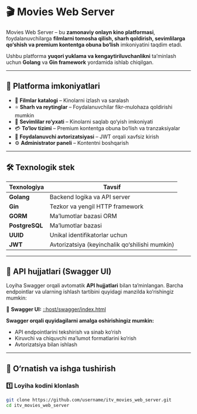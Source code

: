 # 🎬 Movies Web Server

Movies Web Server – bu **zamonaviy onlayn kino platformasi**, foydalanuvchilarga **filmlarni tomosha qilish, sharh qoldirish, sevimlilarga qo‘shish va premium kontentga obuna bo‘lish** imkoniyatini taqdim etadi.

Ushbu platforma **yuqori yuklama va kengaytiriluvchanlikni** ta’minlash uchun **Golang** va **Gin framework** yordamida ishlab chiqilgan.

---

## 🚀 Platforma imkoniyatlari

- 🔎 **Filmlar katalogi** – Kinolarni izlash va saralash
- ⭐ **Sharh va reytinglar** – Foydalanuvchilar fikr-mulohaza qoldirishi mumkin
- 📌 **Sevimlilar ro‘yxati** – Kinolarni saqlab qo‘yish imkoniyati
- 💳 **To‘lov tizimi** – Premium kontentga obuna bo‘lish va tranzaksiyalar
- 🔐 **Foydalanuvchi avtorizatsiyasi** – JWT orqali xavfsiz kirish
- ⚙️ **Administrator paneli** – Kontentni boshqarish

---

## 🛠 Texnologik stek

| Texnologiya    | Tavsif                                         |
| -------------- | ---------------------------------------------- |
| **Golang**     | Backend logika va API server                   |
| **Gin**        | Tezkor va yengil HTTP framework                |
| **GORM**       | Ma’lumotlar bazasi ORM                         |
| **PostgreSQL** | Ma’lumotlar bazasi                             |
| **UUID**       | Unikal identifikatorlar uchun                  |
| **JWT**        | Avtorizatsiya (keyinchalik qo‘shilishi mumkin) |

---

## 📖 API hujjatlari (Swagger UI)

Loyiha Swagger orqali avtomatik **API hujjatlari** bilan ta’minlangan. Barcha endpointlar va ularning ishlash tartibini quyidagi manzilda ko‘rishingiz mumkin:

📌 **Swagger UI:** [::host/swagger/index.html](http://localhost:3000/swagger/index.html)

**Swagger orqali quyidagilarni amalga oshirishingiz mumkin:**

- API endpointlarini tekshirish va sinab ko‘rish
- Kiruvchi va chiquvchi ma’lumot formatlarini ko‘rish
- Avtorizatsiya bilan ishlash

---

## 🔧 O‘rnatish va ishga tushirish

### 1️⃣ Loyiha kodini klonlash

```sh
git clone https://github.com/username/itv_movies_web_server.git
cd itv_movies_web_server
```
